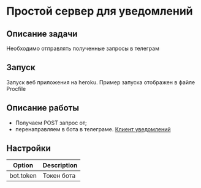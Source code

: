 # Простой сервер для уведомлений
  
## Описание задачи
   Необходимо отправлять полученные запросы в телеграм

## Запуск
   Запуск веб приложения на heroku. Пример запуска отображен в файле Procfile
    
## Описание работы
   - Получаем POST запрос от;
   - перенаправляем в бота в телеграме.
[Клиент уведомлений](https://github.com/Hhhuuu/notification-client)

## Настройки

| Option | Description |
| ------ | ----------- |
| bot.token | Токен бота |
